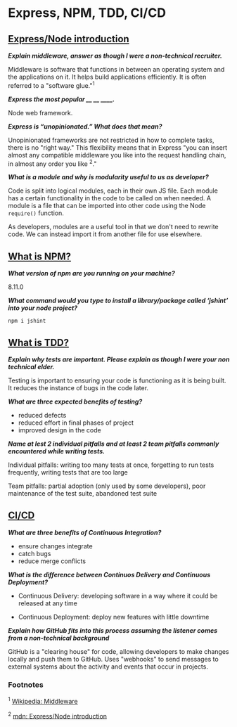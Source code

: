 # Express, NPM, TDD, CI/CD

## [Express/Node introduction](https://developer.mozilla.org/en-US/docs/Learn/Server-side/Express_Nodejs/Introduction)

***Explain middleware, answer as though I were a non-technical recruiter.***

Middleware is software that functions in between an operating system and the applications on it. It helps build applications efficiently. It is often referred to a "software glue."<sup>1</sup>

***Express the most popular __ __ ____.***

Node web framework.

***Express is “unopinionated.” What does that mean?***

Unopinionated frameworks are not restricted in how to complete tasks, there is no "right way." This flexibility means that in Express "you can insert almost any compatible middleware you like into the request handling chain, in almost any order you like <sup>2</sup>."

***What is a module and why is modularity useful to us as developer?***

Code is split into logical modules, each in their own JS file. Each module has a certain functionality in the code to be called on when needed. A module is a file that can be imported into other code using the Node `require()` function.

As developers, modules are a useful tool in that we don't need to rewrite code. We can instead import it from another file for use elsewhere.

## [What is NPM?](https://docs.npmjs.com/about-npm)

***What version of npm are you running on your machine?***

8.11.0

***What command would you type to install a library/package called ‘jshint’ into your node project?***

`npm i jshint`

## [What is TDD?](https://www.agilealliance.org/glossary/tdd/)

***Explain why tests are important. Please explain as though I were your non technical elder.***

Testing is important to ensuring your code is functioning as it is being built. It reduces the instance of bugs in the code later.

***What are three expected benefits of testing?***

- reduced defects
- reduced effort in final phases of project
- improved design in the code

***Name at lest 2 individual pitfalls and at least 2 team pitfalls commonly encountered while writing tests.***

Individual pitfalls: writing too many tests at once, forgetting to run tests frequently, writing tests that are too large

Team pitfalls: partial adoption (only used by some developers), poor maintenance of the test suite, abandoned test suite

## [CI/CD](https://www.youtube.com/watch?v=xSv_m3KhUO8)

***What are three benefits of Continuous Integration?***

- ensure changes integrate
- catch bugs
- reduce merge conflicts

***What is the difference between Continuos Delivery and Continuous Deployment?***

- Continuous Delivery: developing software in a way where it could be released at any time

- Continuous Deployment: deploy new features with little downtime

***Explain how GitHub fits into this process assuming the listener comes from a non-technical background***

GitHub is a "clearing house" for code, allowing developers to make changes locally and push them to GitHub. Uses "webhooks" to send messages to external systems about the activity and events that occur in projects.

### Footnotes

<sup>1</sup> [Wikipedia: Middleware](https://en.wikipedia.org/wiki/Middleware)

<sup>2</sup> [mdn: Express/Node introduction](https://developer.mozilla.org/en-US/docs/Learn/Server-side/Express_Nodejs/Introduction)